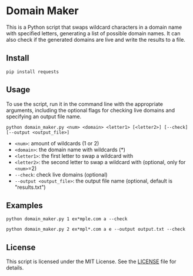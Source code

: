 # Domain Maker

This is a Python script that swaps wildcard characters in a domain name with specified letters, generating a list of possible domain names. It can also check if the generated domains are live and write the results to a file.

## Install
```
pip install requests
```

## Usage

To use the script, run it in the command line with the appropriate arguments, including the optional flags for checking live domains and specifying an output file name.

```
python domain_maker.py <num> <domain> <letter1> [<letter2>] [--check] [--output <output_file>]
```

- `<num>`: amount of wildcards (1 or 2)
- `<domain>`: the domain name with wildcards (*)
- `<letter1>`: the first letter to swap a wildcard with
- `<letter2>`: the second letter to swap a wildcard with (optional, only for `<num>`=2)
- `--check`: check live domains (optional)
- `--output <output_file>`: the output file name (optional, default is "results.txt")

## Examples

```
python domain_maker.py 1 ex*mple.com a --check
```

```
python domain_maker.py 2 ex*mpl*.com a e --output output.txt --check
```

## License

This script is licensed under the MIT License. See the [LICENSE](LICENSE) file for details.
